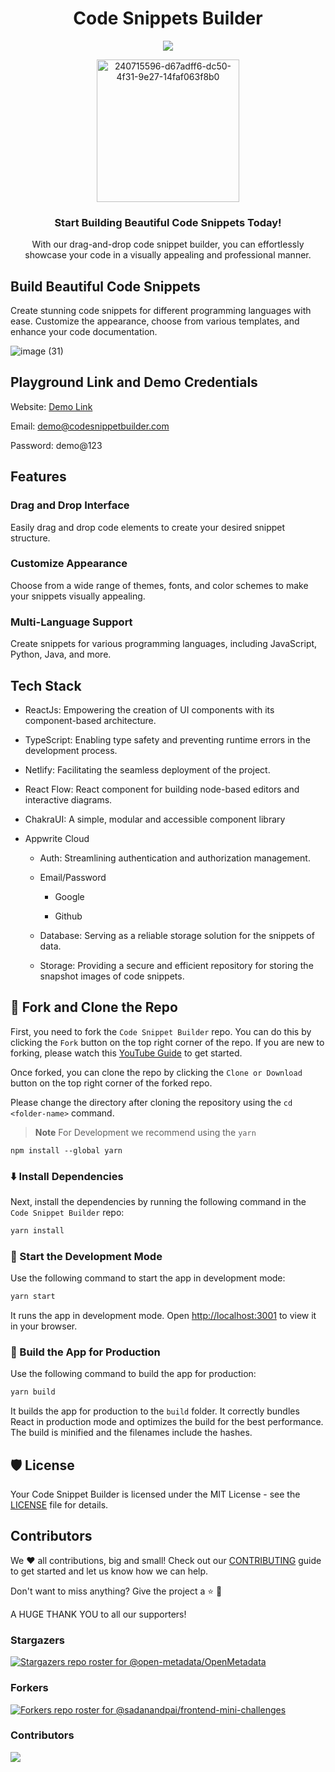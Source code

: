 <h1 align="center">Code Snippets Builder</h1> 
<p align="center">
<img src="https://cronitor.io/badges/Qiq0jf/production/nuxgbgbH2nKEw_qXQ7AFpRWRH54.svg"/>
</p>
<p align="center">
<img width="228" alt="240715596-d67adff6-dc50-4f31-9e27-14faf063f8b0" src="https://github.com/Sachin-chaurasiya/Code-Snippets-Builder/assets/59080942/9b0f5606-15f5-48ec-b3ba-d1da41d39c9a">
</p> 
<h3 align="center">Start Building Beautiful Code Snippets Today!</h3>
<p align="center">With our drag-and-drop code snippet builder, you can effortlessly showcase your code in a visually appealing and professional manner.</p>

## Build Beautiful Code Snippets

Create stunning code snippets for different programming languages with ease. Customize the appearance, choose from various templates, and enhance your code documentation.

![image (31)](https://github.com/Sachin-chaurasiya/Code-Snippets-Builder/assets/59080942/1a5c6da9-d94d-4d89-aff2-439839449cdb)

## Playground Link and Demo Credentials

Website: [Demo Link](https://snippetbuilder.sachinchaurasiya.dev)

Email: demo@codesnippetbuilder.com

Password: demo@123

## Features

### Drag and Drop Interface
Easily drag and drop code elements to create your desired snippet structure.

### Customize Appearance
Choose from a wide range of themes, fonts, and color schemes to make your snippets visually appealing.

### Multi-Language Support
Create snippets for various programming languages, including JavaScript, Python, Java, and more.

## Tech Stack
- ReactJs: Empowering the creation of UI components with its component-based architecture.

- TypeScript: Enabling type safety and preventing runtime errors in the development process.

- Netlify: Facilitating the seamless deployment of the project.

- React Flow: React component for building node-based editors and interactive diagrams.

- ChakraUI: A simple, modular and accessible component library

- Appwrite Cloud

  - Auth: Streamlining authentication and authorization management.

  - Email/Password

    - Google

    - Github

  - Database: Serving as a reliable storage solution for the snippets of data.

  - Storage: Providing a secure and efficient repository for storing the snapshot images of code snippets.

## 🍴 Fork and Clone the Repo

First, you need to fork the `Code Snippet Builder` repo. You can do this by clicking the `Fork` button on the top right corner of the repo. If you are new to forking, please watch this [YouTube Guide](https://www.youtube.com/watch?v=h8suY-Osn8Q) to get started.

Once forked, you can clone the repo by clicking the `Clone or Download` button on the top right corner of the forked repo.

Please change the directory after cloning the repository using the `cd <folder-name>` command.

> **Note** For Development we recommend using the `yarn`

```shell
npm install --global yarn
```

### ⬇️ Install Dependencies

Next, install the dependencies by running the following command in the `Code Snippet Builder` repo:

```bash
yarn install
```

### 🦄 Start the Development Mode

Use the following command to start the app in development mode:

```bash
yarn start
```

It runs the app in development mode. Open [http://localhost:3001](http://localhost:3001) to view it in your browser.

### 🧱 Build the App for Production

Use the following command to build the app for production:

```bash
yarn build
```

It builds the app for production to the `build` folder. It correctly bundles React in production mode and optimizes the build for the best performance. The build is minified and the filenames include the hashes.

## 🛡️ License

Your Code Snippet Builder is licensed under the MIT License - see the [LICENSE](https://github.com/Sachin-chaurasiya/Code-Snippets-Builder/blob/main/LICENSE) file for details.

## Contributors

We ❤️ all contributions, big and small! Check out our [CONTRIBUTING](./CONTRIBUTING.md) guide to get started and let us know how we can help.

Don't want to miss anything? Give the project a ⭐ 🚀 

A HUGE THANK YOU to all our supporters!

### Stargazers

[![Stargazers repo roster for @open-metadata/OpenMetadata](https://reporoster.com/stars/Sachin-chaurasiya/Code-Snippets-Builder)](https://github.com/Sachin-chaurasiya/Code-Snippets-Builder/stargazers)

### Forkers

[![Forkers repo roster for @sadanandpai/frontend-mini-challenges](https://reporoster.com/forks/Sachin-chaurasiya/Code-Snippets-Builder)](https://github.com/Sachin-chaurasiya/Code-Snippets-Builder/network/members)

### Contributors

<a href="https://github.com/Sachin-chaurasiya/Code-Snippets-Builder/graphs/contributors">
  <img src="https://contrib.rocks/image?repo=Sachin-chaurasiya/Code-Snippets-Builder" />
</a>
